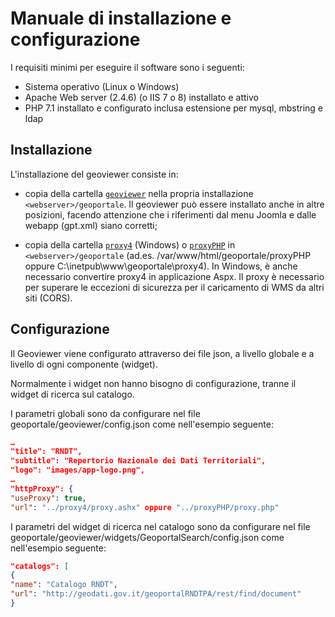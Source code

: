# Manuale di installazione e configurazione

I requisiti minimi per eseguire il software sono i seguenti:

- Sistema operativo (Linux o Windows)
- Apache Web server (2.4.6) (o IIS 7 o 8) installato e attivo
- PHP 7.1 installato e configurato inclusa estensione per mysql, mbstring e ldap

## Installazione

L&#39;installazione del geoviewer consiste in:

- copia della cartella [```geoviewer```](../geoviewer) nella propria installazione ```<webserver>/geoportale```. Il geoviewer può essere installato anche in altre posizioni, facendo attenzione che i riferimenti dal menu Joomla e dalle webapp (gpt.xml) siano corretti;
  
- copia della cartella [```proxy4```](../proxy4) (Windows) o [```proxyPHP```](../proxyPHP) in ```<webserver>/geoportale``` (ad.es. /var/www/html/geoportale/proxyPHP oppure C:\inetpub\www\geoportale\proxy4). In Windows, è anche necessario convertire proxy4 in applicazione Aspx. Il proxy è necessario per superare le eccezioni di sicurezza per il caricamento di WMS da altri siti (CORS).
  
## Configurazione

Il Geoviewer viene configurato attraverso dei file json, a livello globale e a livello di ogni componente (widget).

Normalmente i widget non hanno bisogno di configurazione, tranne il widget di ricerca sul catalogo.

I parametri globali sono da configurare nel file geoportale/geoviewer/config.json come nell'esempio seguente:

```json
…
"title": "RNDT",
"subtitle": "Repertorio Nazionale dei Dati Territoriali",
"logo": "images/app-logo.png",
…
"httpProxy": {
"useProxy": true,
"url": "../proxy4/proxy.ashx" oppure "../proxyPHP/proxy.php"
```

I parametri del widget di ricerca nel catalogo sono da configurare nel file geoportale/geoviewer/widgets/GeoportalSearch/config.json come nell'esempio seguente:

```json
"catalogs": [
{
"name": "Catalogo RNDT",
"url": "http://geodati.gov.it/geoportalRNDTPA/rest/find/document"
}
```

